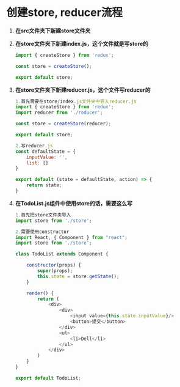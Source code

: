 # 创建store, reducer流程

1. **在src文件夹下新建store文件夹**

2. **在store文件夹下新建index.js，这个文件就是写store的**

   ```javascript
   import { createStore } from 'redux';
   
   const store = createStore();
   
   export default store;
   ```

   

3. **在store文件夹下新建reducer.js，这个文件写reducer的**

   ```javascript
   1.首先需要在store/index.js文件夹中导入reducer.js
   import { createStore } from 'redux';
   import reducer from './reducer';
   
   const store = createStore(reducer);
   
   export default store;
   
   2.写reducer.js
   const defaultState = {
       inputValue: '',
       list: []
   }
   
   export default (state = defaultState, action) => {
       return state;
   }
   ```

   

4. **在TodoList.js组件中使用store的话，需要这么写**

   ```javascript
   1.首先把store文件夹导入
   import store from './store';
   
   2.需要使用constructor
   import React, { Component } from "react";
   import store from './store';
   
   class TodoList extends Component {
   
       constructor(props) {
           super(props);
           this.state = store.getState();
       }
   
       render() {
           return (
               <div>
                   <div>
                       <input value={this.state.inputValue}/>
                       <button>提交</button>
                   </div>
                   <ul>
                       <li>Dell</li>
                   </ul>
               </div>
           )
       }
   }
   
   export default TodoList;
   ```

   